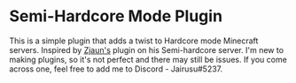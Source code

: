 # Semi-Hardcore Mode Plugin

This is a simple plugin that adds a twist to 
Hardcore mode Minecraft servers. Inspired by 
[Zjaun's](https://www.facebook.com/Zjaunn) plugin 
on his Semi-hardcore server. I'm new to making 
plugins, so it's not perfect and there may still 
be issues. If you come across one, feel free to
add me to Discord - Jairusu#5237.